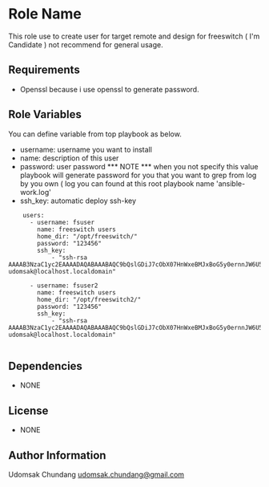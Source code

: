 Role Name
========

This role use to create user for target remote and design for freeswitch ( I'm Candidate ) not recommend for general usage.

Requirements
------------

- Openssl because i use openssl to generate password. 



Role Variables
--------------

You can define variable from top playbook as below. 

- username: username you want to install  
- name: description of this user
- password: user password *** NOTE *** when you not specify this value playbook will generate password for you
  that you want to grep from log by you own ( log you can found at this root playbook name 'ansible-work.log' 
- ssh_key: automatic deploy ssh-key  

```
    users:
      - username: fsuser
        name: freeswitch users
        home_dir: "/opt/freeswitch/"
        password: "123456"
        ssh_key:
            - "ssh-rsa AAAAB3NzaC1yc2EAAAADAQABAAABAQC9bQslGDiJ7cObX07HnWxeBMJxBoG5y0ernnJW6U5eC8bk8hlebGJTdluYDBsa3UpJaIDOo44putydcP02ZNQ32L9YDZlpfmBCB0QZRgAI5bBiOL/3DyteDyLqkz1AAcfG6DduyAm1bt/2zXVzxnExaUYedhNyLuSlyY/FXW1oN9RKvwfCO8y/omgjYk08MwmAZ1H3qH6AQkeMZpWPmVNRhDBpfSP8VOE8Nvubkt/UJZAZ8MgSEkRzyDHRL/HSJ1dUSnbJ3MmF8UeKaYifxWvLJoxOh+I5yIQ6ZGmgboq3YOXppr4Rm+1xN8c9lLSIhOlYrMUEq8ywq4MiKYVv65Nr udomsak@localhost.localdomain"

      - username: fsuser2
        name: freeswitch users
        home_dir: "/opt/freeswitch2/"
        password: "123456"
        ssh_key:
            - "ssh-rsa AAAAB3NzaC1yc2EAAAADAQABAAABAQC9bQslGDiJ7cObX07HnWxeBMJxBoG5y0ernnJW6U5eC8bk8hlebGJTdluYDBsa3UpJaIDOo44putydcP02ZNQ32L9YDZlpfmBCB0QZRgAI5bBiOL/3DyteDyLqkz1AAcfG6DduyAm1bt/2zXVzxnExaUYedhNyLuSlyY/FXW1oN9RKvwfCO8y/omgjYk08MwmAZ1H3qH6AQkeMZpWPmVNRhDBpfSP8VOE8Nvubkt/UJZAZ8MgSEkRzyDHRL/HSJ1dUSnbJ3MmF8UeKaYifxWvLJoxOh+I5yIQ6ZGmgboq3YOXppr4Rm+1xN8c9lLSIhOlYrMUEq8ywq4MiKYVv65Nr udomsak@localhost.localdomain"


```



Dependencies
------------

- NONE


License
-------

- NONE

Author Information
------------------

Udomsak Chundang  <udomsak.chundang@gmail.com>


